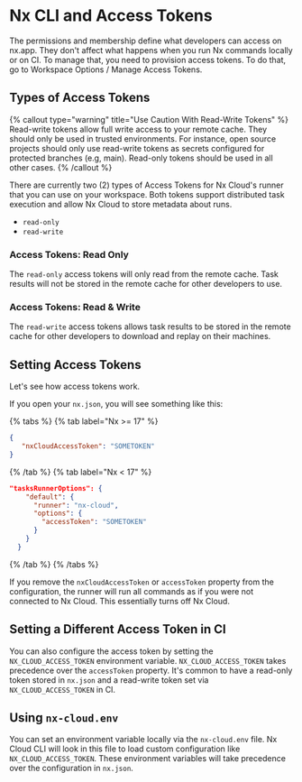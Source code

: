 # Nx CLI and Access Tokens

The permissions and membership define what developers can access on nx.app. They don't affect what happens when you run Nx commands locally or on CI. To manage that, you need to provision access tokens. To do that, go to Workspace Options / Manage Access Tokens.

## Types of Access Tokens

{% callout type="warning" title="Use Caution With Read-Write Tokens" %}
Read-write tokens allow full write access to your remote cache. They should only be used in trusted environments. For instance, open source projects should only use read-write tokens as secrets configured for protected branches (e.g, main). Read-only tokens should be used in all other cases.
{% /callout %}

There are currently two (2) types of Access Tokens for Nx Cloud's runner that you can use on your workspace. Both tokens support distributed task execution and allow Nx Cloud to store metadata about runs.

-  `read-only`
-  `read-write`

### Access Tokens: Read Only

The `read-only` access tokens will only read from the remote cache. Task results will not be stored in the remote cache for other developers to use.

### Access Tokens: Read & Write

The `read-write` access tokens allows task results to be stored in the remote cache for other developers to download and replay on their machines.

## Setting Access Tokens

Let's see how access tokens work.

If you open your `nx.json`, you will see something like this:

{% tabs %}
{% tab label="Nx >= 17" %}

```json
{
   "nxCloudAccessToken": "SOMETOKEN"
}
```

{% /tab %}
{% tab label="Nx < 17" %}

```json
"tasksRunnerOptions": {
    "default": {
      "runner": "nx-cloud",
      "options": {
        "accessToken": "SOMETOKEN"
      }
    }
  }
```

{% /tab %}
{% /tabs %}

If you remove the `nxCloudAccessToken` or `accessToken` property from the configuration, the runner will run all commands as if you were not connected to Nx Cloud. This essentially turns off Nx Cloud.

## Setting a Different Access Token in CI

You can also configure the access token by setting the `NX_CLOUD_ACCESS_TOKEN` environment variable. `NX_CLOUD_ACCESS_TOKEN` takes precedence over the `accessToken` property. It's common to have a read-only token stored in `nx.json` and a read-write token set via `NX_CLOUD_ACCESS_TOKEN` in CI.

## Using `nx-cloud.env`

You can set an environment variable locally via the `nx-cloud.env` file. Nx Cloud CLI will look in this file to load custom configuration like `NX_CLOUD_ACCESS_TOKEN`. These environment variables will take precedence over the configuration in `nx.json`.
